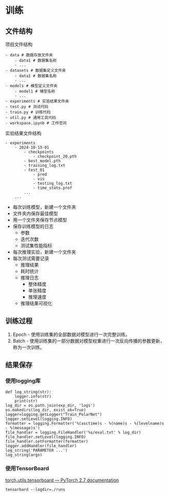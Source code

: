 # 训练
## 文件结构
项目文件结构
```
- data # 数据存放文件夹
	- data1 # 数据集名称
	- ...
- datasets # 数据集定义文件夹
	- data1 # 数据集名称
	- ...
- models # 模型定义文件夹
	- model1 # 模型名称
	- ...
- experiments # 实验结果文件夹
- test.py # 测试代码
- train.py # 训练代码
- util.py # 通用工具代码
- workspace.ipynb # 工作空间
```
实验结果文件结构
```
- experiments
	- 2024-10-15-01
		- checkpoints
			- checkpoint_20.pth
		- best_model.pth
		- training_log.txt
		- test_01
			- pred
			- vis
			- testing_log.txt
			- time_stats.prof
		...
	...
```
- 每次训练模型，新建一个文件夹
- 文件夹内保存最佳模型
- 用一个文件夹保存节点模型
- 保存训练模型的日志
	- 参数
	- 迭代次数
	- 测试集性能指标
- 每次推理实验，新建一个文件夹
- 每次测试需要记录
	- 推理结果
	- 耗时统计
	- 推理日志
		- 整体精度
		- 单张精度
		- 推理速度
	- 推理结果可视化
## 训练过程
1. Epoch - 使用训练集的全部数据对模型进行一次完整训练。
2. Batch - 使用训练集的一部分数据对模型权重进行一次反向传播的参数更新，称为一次训练。
## 结果保存
### 使用logging库
```
def log_string(str):
	logger.info(str)
	print(str)
log_dir = os.path.join(exp_dir, 'logs')
os.makedirs(log_dir, exist_ok=True)
logger=logging.getLogger("Train_PolarNet")
logger.setLevel(logging.INFO)
formatter = logging.Formatter('%(asctime)s - %(name)s - %(levelname)s - %(message)s')
file_handler = logging.FileHandler('%s/eval.txt' % log_dir)
file_handler.setLevel(logging.INFO)
file_handler.setFormatter(formatter)
logger.addHandler(file_handler)
log_string('PARAMETER ...')
log_string(args)
```

### 使用TensorBoard
[torch.utils.tensorboard — PyTorch 2.7 documentation](https://docs.pytorch.org/docs/stable/tensorboard.html)
```
tensorbard --logdir=./runs
```